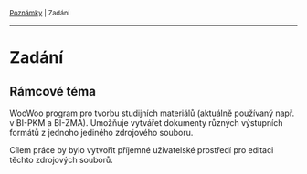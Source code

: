 <sub>[Poznámky](../README.md)
| Zadání
<sub>

---

# Zadání

## Rámcové téma

WooWoo program pro tvorbu studijních materiálů (aktuálně používaný např.
v BI-PKM a BI-ZMA). Umožňuje vytvářet dokumenty různých výstupních formátů
z jednoho jediného zdrojového souboru.

Cílem práce by bylo vytvořit příjemné uživatelské prostředí pro editaci těchto
zdrojových souborů.

